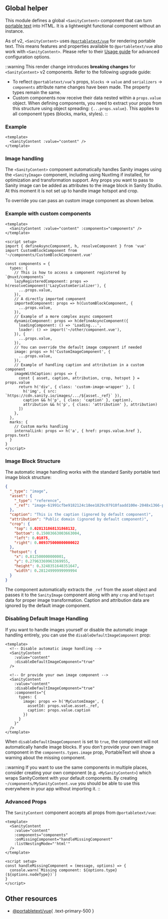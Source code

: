 ## Global helper

This module defines a global `<SanityContent>` component that can turn [portable text](https://www.sanity.io/guides/beginners-guide-to-portable-text) into HTML. It is a lightweight functional component without an instance.

As of v2, `<SanityContent>` uses [`@portabletext/vue`](https://github.com/portabletext/vue-portabletext) for rendering portable text. This means features and properties available to `@portabletext/vue` also work with `<SanityContent>`. Please refer to their [Usage guide](https://github.com/portabletext/vue-portabletext?tab=readme-ov-file#basic-usage) for advanced configuration options.


::warning
This render change introduces **breaking changes** for `<SanityContent>` v2 components. Refer to the following upgrade guide:
* To reflect `@portabletext/vue`'s props, `blocks` → `value` and `serializers` → `components` attribute name changes have been made. The property types remain the same.
* Custom components now receive their data nested within a `props.value` object. When defining components, you need to extract your props from this structure using object spreading: `{...props.value}`. This applies to all component types (blocks, marks, styles).
::

### Example

```vue
<template>
  <SanityContent :value="content" />
</template>
```

### Image handling

The `<SanityContent>` component automatically handles Sanity images using the `<SanityImage>` component, including using NuxtImg if installed, for optimization and transformation support. Any props you want to pass to Sanity image can be added as attributes to the image block in Sanity Studio. At this moment it is not set up to handle image hotspot and crop.

To override you can pass an custom image component as shown below.


### Example with custom components

```vue
<template>
  <SanityContent :value="content" :components="components" />
</template>

<script setup>
import { defineAsyncComponent, h, resolveComponent } from 'vue'
import CustomBlockComponent from '~/components/CustomBlockComponent.vue'

const components = {
  types: {
    // This is how to access a component registered by `@nuxt/components`
    lazyRegisteredComponent: props => h(resolveComponent('LazyCustomSerializer'), {
      ...props.value,
    }),
    // A directly imported component
    importedComponent: props => h(CustomBlockComponent, {
      ...props.value,
    }),
    // Example of a more complex async component
    dynamicComponent: props => h(defineAsyncComponent({
      loadingComponent: () => 'Loading...',
      loader: () => import('~/other/component.vue'),
    }), {
      ...props.value,
    }),
    // You can override the default image component if needed
    image: props => h('CustomImageComponent', {
      ...props.value,
    }),
    // Example of handling caption and attribution in a custom component
    imageWithCaption: props => {
      const { asset, caption, attribution, crop, hotspot } = props.value
      return h('div', { class: 'custom-image-wrapper' }, [
        h('img', { src: `https://cdn.sanity.io/images/.../${asset._ref}` }),
        caption && h('p', { class: 'caption' }, caption),
        attribution && h('p', { class: 'attribution' }, attribution)
      ])
    },
  },
  marks: {
    // Custom marks handling
    internalLink: props => h('a', { href: props.value.href }, props.text)
  }
}
</script>
```

### Image Block Structure

The automatic image handling works with the standard Sanity portable text image block structure:

```json
{
  "_type": "image",
  "asset": {
    "_type": "reference",
    "_ref": "image-61991cfbe9182124c18ee1829c07910faadd100e-2048x1366-png"
  },
  "caption": "This is the caption (ignored by default component)",
  "attribution": "Public domain (ignored by default component)",
  "crop": {
    "top": 0.028131868131868132,
    "bottom": 0.15003663003663004,
    "left": 0.01875,
    "right": 0.009375000000000022
  },
  "hotspot": {
    "x": 0.812500000000001,
    "y": 0.27963369963369955,
    "height": 0.3248351648351647,
    "width": 0.28124999999999994
  }
}
```

The component automatically extracts the `_ref` from the asset object and passes it to the `SanityImage` component along with any `crop` and `hotspot` data for proper image transformation. Caption and attribution data are ignored by the default image component.

### Disabling Default Image Handling

If you want to handle images yourself or disable the automatic image handling entirely, you can use the `disableDefaultImageComponent` prop:

```vue
<template>
  <!-- Disable automatic image handling -->
  <SanityContent 
    :value="content" 
    :disableDefaultImageComponent="true"
  />
  
  <!-- Or provide your own image component -->
  <SanityContent 
    :value="content" 
    :disableDefaultImageComponent="true"
    :components="{
      types: {
        image: props => h('MyCustomImage', {
          assetId: props.value.asset._ref,
          caption: props.value.caption
        })
      }
    }"
  />
</template>
```

When `disableDefaultImageComponent` is set to `true`, the component will not automatically handle image blocks. If you don't provide your own image component in the `components.types.image` prop, PortableText will show a warning about the missing component.

::warning
If you want to use the same components in multiple places, consider creating your own component (e.g. `<MySanityContent>`) which wraps SanityContent with your default components. By creating `~/components/MySanityContent.vue` you should be able to use this everywhere in your app without importing it.
::

### Advanced Props

The `SanityContent` component accepts all props from `@portabletext/vue`:

```vue
<template>
  <SanityContent 
    :value="content" 
    :components="components"
    :onMissingComponent="handleMissingComponent"
    :listNestingMode="'html'" 
  />
</template>

<script setup>
const handleMissingComponent = (message, options) => {
  console.warn(`Missing component: ${options.type} (${options.nodeType})`)
}
</script>
```

## Other resources

- [@portabletext/vue](https://github.com/portabletext/vue-portabletext){ .text-primary-500 }
